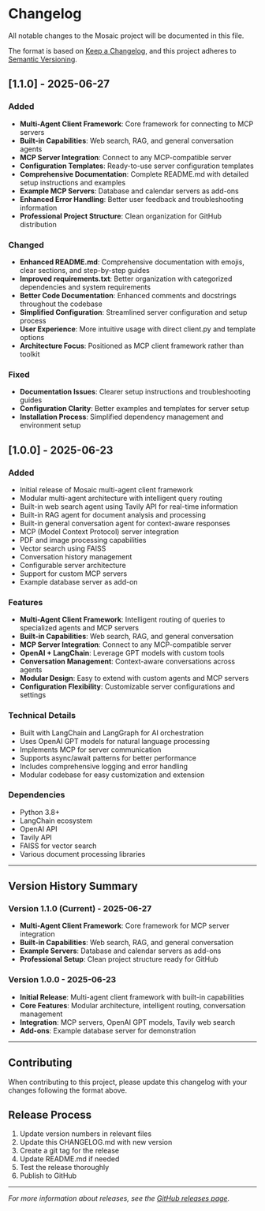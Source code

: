 # Changelog

All notable changes to the Mosaic project will be documented in this file.

The format is based on [Keep a Changelog](https://keepachangelog.com/en/1.0.0/),
and this project adheres to [Semantic Versioning](https://semver.org/spec/v2.0.0.html).


## [1.1.0] - 2025-06-27

### Added
- **Multi-Agent Client Framework**: Core framework for connecting to MCP servers
- **Built-in Capabilities**: Web search, RAG, and general conversation agents
- **MCP Server Integration**: Connect to any MCP-compatible server
- **Configuration Templates**: Ready-to-use server configuration templates
- **Comprehensive Documentation**: Complete README.md with detailed setup instructions and examples
- **Example MCP Servers**: Database and calendar servers as add-ons
- **Enhanced Error Handling**: Better user feedback and troubleshooting information
- **Professional Project Structure**: Clean organization for GitHub distribution

### Changed
- **Enhanced README.md**: Comprehensive documentation with emojis, clear sections, and step-by-step guides
- **Improved requirements.txt**: Better organization with categorized dependencies and system requirements
- **Better Code Documentation**: Enhanced comments and docstrings throughout the codebase
- **Simplified Configuration**: Streamlined server configuration and setup process
- **User Experience**: More intuitive usage with direct client.py and template options
- **Architecture Focus**: Positioned as MCP client framework rather than toolkit

### Fixed
- **Documentation Issues**: Clearer setup instructions and troubleshooting guides
- **Configuration Clarity**: Better examples and templates for server setup
- **Installation Process**: Simplified dependency management and environment setup

## [1.0.0] - 2025-06-23

### Added
- Initial release of Mosaic multi-agent client framework
- Modular multi-agent architecture with intelligent query routing
- Built-in web search agent using Tavily API for real-time information
- Built-in RAG agent for document analysis and processing
- Built-in general conversation agent for context-aware responses
- MCP (Model Context Protocol) server integration
- PDF and image processing capabilities
- Vector search using FAISS
- Conversation history management
- Configurable server architecture
- Support for custom MCP servers
- Example database server as add-on

### Features
- **Multi-Agent Client Framework**: Intelligent routing of queries to specialized agents and MCP servers
- **Built-in Capabilities**: Web search, RAG, and general conversation
- **MCP Server Integration**: Connect to any MCP-compatible server
- **OpenAI + LangChain**: Leverage GPT models with custom tools
- **Conversation Management**: Context-aware conversations across agents
- **Modular Design**: Easy to extend with custom agents and MCP servers
- **Configuration Flexibility**: Customizable server configurations and settings

### Technical Details
- Built with LangChain and LangGraph for AI orchestration
- Uses OpenAI GPT models for natural language processing
- Implements MCP for server communication
- Supports async/await patterns for better performance
- Includes comprehensive logging and error handling
- Modular codebase for easy customization and extension

### Dependencies
- Python 3.8+
- LangChain ecosystem
- OpenAI API
- Tavily API
- FAISS for vector search
- Various document processing libraries

---

## Version History Summary

### Version 1.1.0 (Current) - 2025-06-27
- **Multi-Agent Client Framework**: Core framework for MCP server integration
- **Built-in Capabilities**: Web search, RAG, and general conversation
- **Example Servers**: Database and calendar servers as add-ons
- **Professional Setup**: Clean project structure ready for GitHub

### Version 1.0.0 - 2025-06-23
- **Initial Release**: Multi-agent client framework with built-in capabilities
- **Core Features**: Modular architecture, intelligent routing, conversation management
- **Integration**: MCP servers, OpenAI GPT models, Tavily web search
- **Add-ons**: Example database server for demonstration

---

## Contributing

When contributing to this project, please update this changelog with your changes following the format above.

## Release Process

1. Update version numbers in relevant files
2. Update this CHANGELOG.md with new version
3. Create a git tag for the release
4. Update README.md if needed
5. Test the release thoroughly
6. Publish to GitHub

---

*For more information about releases, see the [GitHub releases page](https://github.com/garvit-mehra/mosaic/releases).* 